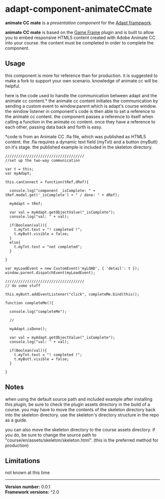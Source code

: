 # adapt-component-animateCCmate

**animate CC mate** is a *presentation component* for the [Adapt framework](https://github.com/adaptlearning/adapt_framework).

**animate CC mate** is based on the [Game Frame](https://github.com/anthkris/adapt-game-frame) plugin and is built to allow you to embed responsive HTML5 content created with Adobe Animate CC into your course. the content must be completed in order to complete the component.



## Usage

this component is more for reference than for production. it is suggested to make a fork to support your own scenario. knowledge of animate cc will be helpful.

here is the code used to handle the communication between adapt and the animate cc content.* the animate cc content initiates the communication by sending a custom event to window.parent which is adapt's course window. the window listener in component's code is then able to set a reference to the animate cc content. the component passes a reference to itself when calling a function in the animate cc content. once they have a reference to each other, passing data back and forth is easy.

*code is from an Animate CC .fla file, which was published as HTML5 content. the .fla requires a dynamic text field (myTxt) and a button (myButt) on it's stage. the published example is included in the skeleton directory.

```
////////////////////////////////////
//set up the two-way communication

var t = this;
var myAdapt;

this.canConnect = function(tRef,dRef){

  console.log("component _isComplete: " + tRef.model.get('_isComplete') + " / done: " + dRef);

  myAdapt = tRef;

  var val = myAdapt.getObjectValue("_isComplete");
  console.log("val: " + val);

  if(Boolean(val)){
    t.myTxt.text = "! completed !";
    t.myButt.visible = false;
  }
  else{
    t.myTxt.text = "not completed";
  }

}

var myLoadEvent = new CustomEvent('myLOAD', { 'detail': t });
window.parent.dispatchEvent(myLoadEvent);

////////////////////////////////////
// do some stuff

this.myButt.addEventListener("click", completeMe.bind(this));

function completeMe(){

  console.log("completeMe");

  //

  myAdapt.isDone();

  var val = myAdapt.getObjectValue("_isComplete");
  console.log("val: " + val);

  if(Boolean(val)){
    t.myTxt.text = "! completed !";
    t.myButt.visible = false;
  }

}
```



## Notes

when using the default source path and included example after installing this plugin, be sure to check the plugin assets directory in the build of a course. you may have to move the contents of the skeleton directory back into the skeleton directory. use the skeleton's directory structure in the repo as a guide.

you can also move the skeleton directory to the course assets directory. if you do, be sure to change the source path to "course/en/assets/skeleton/skeleton.html". (this is the preferred method for production)



## Limitations

not known at this time



----------------------------
**Version number:**  0.0.1<br>
**Framework versions:** ^2.0

